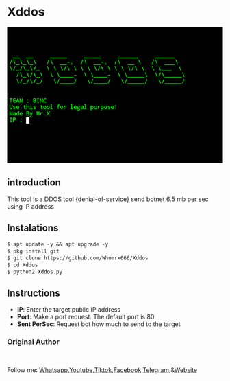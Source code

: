 # Xddos
![Xdorking preview](Xddos.png)

## introduction
This tool is a DDOS tool {denial-of-service} send botnet 6.5 mb per sec using IP address

## Instalations
```
$ apt update -y && apt upgrade -y
$ pkg install git
$ git clone https://github.com/Whomrx666/Xddos
$ cd Xddos
$ python2 Xddos.py
```

## Instructions
- **IP**: Enter the target public IP address
- **Port**: Make a port request. The default port is 80
- **Sent PerSec**: Request bot how much to send to the target

### Original Author
<a href="https://github.com/Whomrx666"><img src="https://img.shields.io/badge/Original-Author-brightgreen.svg" alt=""/></a>

Follow me: [Whatsapp](https://wa.me/6287855190571),[Youtube](https://youtube.com/@whomrx666),[Tiktok](https://www.tiktok.com/@whomr.x),[Facebook](https://www.facebook.com/whomrx.666),[Telegram](https://t.me/@Whomr_X),&[Website](https://whomrxhackers.blogspot.com/)
